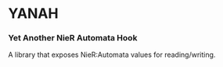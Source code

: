 # YANAH

### Yet Another NieR Automata Hook

A library that exposes NieR:Automata values for reading/writing.

